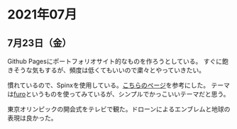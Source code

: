 # 2021年07月

## 7月23日（金）

Github Pagesにポートフォリオサイト的なものを作ろうとしている。
すぐに飽きそうな気もするが、頻度は低くてもいいので粛々とやっていきたい。

慣れているので、Spinxを使用している。[こちらのページ](https://gist.github.com/number09/d6a2753b8c3fcd74b15e0eab6763aa94)を参考にした。
テーマは[furo](https://sphinx-themes.org/sample-sites/furo/)というものを使ってみているが、シンプルでかっこいいテーマだと思う。

東京オリンピックの開会式をテレビで観た。ドローンによるエンブレムと地球の表現は良かった。
